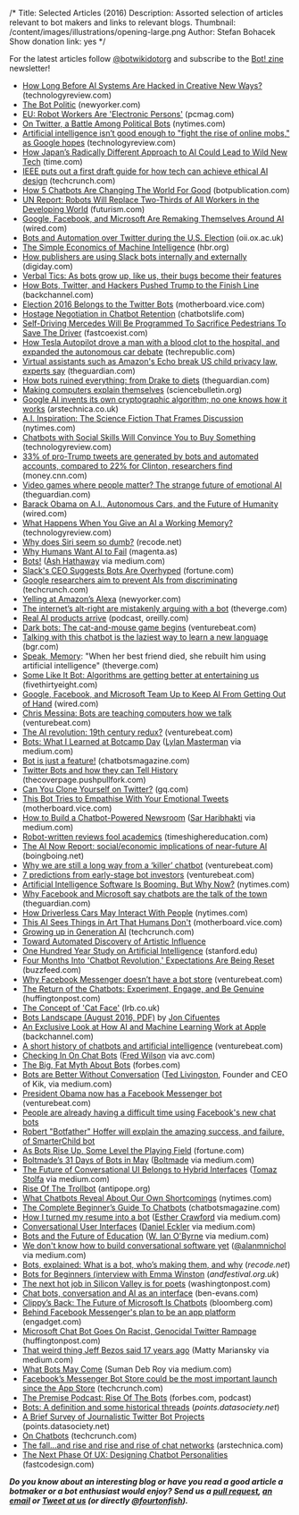 /*
Title: Selected Articles (2016)
Description: Assorted selection of articles relevant to bot makers and links to relevant blogs.
Thumbnail: /content/images/illustrations/opening-large.png
Author: Stefan Bohacek
Show donation link: yes
*/


For the latest articles follow [@botwikidotorg](https://twitter.com/botwikidotorg) and subscribe to the [Bot! zine](http://botzine.org/) newsletter!


- [How Long Before AI Systems Are Hacked in Creative New Ways?](https://www.technologyreview.com/s/603116/how-long-before-ai-systems-are-hacked-in-creative-new-ways/) (technologyreview.com)
- [The Bot Politic](http://www.newyorker.com/tech/elements/the-bot-politic) (newyorker.com)
- [EU: Robot Workers Are 'Electronic Persons'](http://www.pcmag.com/news/345515/eu-robot-workers-are-electronic-persons) (pcmag.com)
- [On Twitter, a Battle Among Political Bots](http://www.nytimes.com/2016/12/14/arts/on-twitter-a-battle-among-political-bots.html) (nytimes.com)
- [Artificial intelligence isn’t good enough to "fight the rise of online mobs," as Google hopes](https://www.technologyreview.com/s/603072/if-only-ai-could-save-us-from-ourselves/) (technologyreview.com)
- [How Japan’s Radically Different Approach to AI Could Lead to Wild New Tech](http://time.com/4602600/honda-car-emotional-ai-artifical-intelligence-neuv/) (time.com)
- [IEEE puts out a first draft guide for how tech can achieve ethical AI design](https://techcrunch.com/2016/12/13/ieee-puts-out-a-first-draft-guide-for-how-tech-can-achieve-ethical-ai-design/) (techcrunch.com)
- [How 5 Chatbots Are Changing The World For Good](https://botpublication.com/how-5-chatbots-are-changing-the-world-for-good-80407acfddaf) (botpublication.com)
- [UN Report: Robots Will Replace Two-Thirds of All Workers in the Developing World](https://futurism.com/un-report-robots-will-replace-two-thirds-of-all-workers-in-the-developing-world/) (futurism.com)
- [Google, Facebook, and Microsoft Are Remaking Themselves Around AI](https://www.wired.com/2016/11/google-facebook-microsoft-remaking-around-ai/) (wired.com)
- [Bots and Automation over Twitter during the U.S. Election](https://www.oii.ox.ac.uk/bots-and-automation-over-twitter-during-the-u-s-election/) (oii.ox.ac.uk)
- [The Simple Economics of Machine Intelligence](https://hbr.org/2016/11/the-simple-economics-of-machine-intelligence) (hbr.org)
- [How publishers are using Slack bots internally and externally](http://digiday.com/publishers/article-performance-serving-ads-publishers-using-slack-bots/) (digiday.com)
- [Verbal Tics: As bots grow up, like us, their bugs become their features](http://reallifemag.com/verbal-tics/)
- [How Bots, Twitter, and Hackers Pushed Trump to the Finish Line](https://backchannel.com/how-bots-twitter-and-hackers-pushed-trump-to-the-finish-line-a773f350478b#.kug2kty3p) (backchannel.com)
- [Election 2016 Belongs to the Twitter Bots](http://motherboard.vice.com/read/election-2016-belongs-to-the-twitter-bots) (motherboard.vice.com)
- [Hostage Negotiation in Chatbot Retention](https://chatbotslife.com/hostage-negotiation-in-chatbot-retention-97069f10b76d) (chatbotslife.com)
- [Self-Driving Mercedes Will Be Programmed To Sacrifice Pedestrians To Save The Driver](https://www.fastcoexist.com/3064539/self-driving-mercedes-will-be-programmed-to-sacrifice-pedestrians-to-save-the-driver) (fastcoexist.com)
- [How Tesla Autopilot drove a man with a blood clot to the hospital, and expanded the autonomous car debate](http://www.techrepublic.com/article/how-tesla-autopilot-drove-a-man-with-a-blood-clot-to-the-hospital-and-expanded-the-autonomous-car/) (techrepublic.com)
- [Virtual assistants such as Amazon's Echo break US child privacy law, experts say](https://www.theguardian.com/technology/2016/may/26/amazon-echo-virtual-assistant-child-privacy-law) (theguardian.com)
- [How bots ruined everything: from Drake to diets](https://www.theguardian.com/technology/2016/oct/30/how-bots-ruined-everything-from-drake-to-diets) (theguardian.com)
- [Making computers explain themselves](http://sciencebulletin.org/archives/7082.html) (sciencebulletin.org)
- [Google AI invents its own cryptographic algorithm; no one knows how it works](http://arstechnica.co.uk/information-technology/2016/10/google-ai-neural-network-cryptography/) (arstechnica.co.uk)
- [A.I. Inspiration: The Science Fiction That Frames Discussion](http://www.nytimes.com/2016/10/26/us/robots-science-fiction-movies-books.html) (nytimes.com)
- [Chatbots with Social Skills Will Convince You to Buy Something](https://www.technologyreview.com/s/602692/chatbots-with-social-skills-will-convince-you-to-buy-something/) (technologyreview.com)
- [33% of pro-Trump tweets are generated by bots and automated accounts, compared to 22% for Clinton, researchers find](http://money.cnn.com/2016/10/18/technology/twitter-bots-donald-trump-hillary-clinton/index.html?sr=twCNN101816twitter-bots-donald-trump-hillary-clinton0514PMVODtopLink&linkId=30079940) (money.cnn.com)
- [Video games where people matter? The strange future of emotional AI](https://www.theguardian.com/technology/2016/oct/12/video-game-characters-emotional-ai-developers) (theguardian.com)
- [Barack Obama on A.I., Autonomous Cars, and the Future of Humanity](https://www.wired.com/2016/10/president-obama-mit-joi-ito-interview/) (wired.com)
- [What Happens When You Give an AI a Working Memory?](https://www.technologyreview.com/s/602615/what-happens-when-you-give-an-ai-a-working-memory/) (technologyreview.com)
- [Why does Siri seem so dumb?](http://www.recode.net/2016/10/12/13251618/mossberg-apple-siri-digital-assistant-dumb) (recode.net)
- [Why Humans Want AI to Fail](https://magenta.as/why-humans-want-ai-to-fail-ca0074208c8d#.sczfd3h7w) (magenta.as)
- [Bots!](https://medium.com/@ash_hathaway/bots-960d466ee6ec) ([Ash Hathaway](https://twitter.com/ash_hathaway) via medium.com)
- [Slack's CEO Suggests Bots Are Overhyped](http://fortune.com/2016/10/07/slack-ceo-bots-stewart-butterfield/) (fortune.com)
- [Google researchers aim to prevent AIs from discriminating](https://techcrunch.com/2016/10/07/google-aims-to-prevent-discriminatory-ai-with-equality-of-opportunity-method/) (techcrunch.com)
- [Yelling at Amazon’s Alexa](http://www.newyorker.com/culture/sarah-larson/yelling-at-alexa-amazon-echo) (newyorker.com)
- [The internet’s alt-right are mistakenly arguing with a bot](http://www.theverge.com/2016/10/7/13202794/arguetron-twitter-bot-alt-right-internet-bigots-4chan-sarah-nyberg) (theverge.com)
- [Real AI products arrive](https://www.oreilly.com/ideas/real-ai-products-arrive) (podcast, oreilly.com)
- [Dark bots: The cat-and-mouse game begins](http://venturebeat.com/2016/06/18/dark-bots-the-cat-and-mouse-game-begins/) (venturebeat.com)
- [Talking with this chatbot is the laziest way to learn a new language](http://bgr.com/2016/10/06/duolingo-chatbot-ai/) (bgr.com)
- [Speak, Memory](http://www.theverge.com/a/luka-artificial-intelligence-memorial-roman-mazurenko-bot): "When her best friend died, she rebuilt him using artificial intelligence" (theverge.com)
- [Some Like It Bot: Algorithms are getting better at entertaining us](http://fivethirtyeight.com/features/some-like-it-bot/) (fivethirtyeight.com)
- [Google, Facebook, and Microsoft Team Up to Keep AI From Getting Out of Hand](https://www.wired.com/2016/09/google-facebook-microsoft-tackle-ethics-ai/) (wired.com)
- [Chris Messina: Bots are teaching computers how we talk](http://venturebeat.com/2016/09/28/chris-messina-bots-are-teaching-computers-how-we-talk/) (venturebeat.com)
- [The AI revolution: 19th century redux?](http://venturebeat.com/2016/09/24/the-ai-revolution-19th-century-redux/) (venturebeat.com)
- [Bots: What I Learned at Botcamp Day](https://medium.com/startup-grind/bots-what-i-learned-at-botcamp-day-42ea2432ed17) ([Lylan Masterman](https://twitter.com/lylanm) via medium.com)
- [Bot is just a feature!](https://chatbotsmagazine.com/bot-is-just-a-feature-4c2d510ac194) (chatbotsmagazine.com)
- [Twitter Bots and how they can Tell History](https://thecoverpage.pushpullfork.com/twitter-bots-and-how-they-can-tell-history-46e9866bdaa) (thecoverpage.pushpullfork.com)
- [Can You Clone Yourself on Twitter?](http://www.gq.com/story/can-you-clone-yourself-on-twitter) (gq.com)
- [This Bot Tries to Empathise With Your Emotional Tweets](http://motherboard.vice.com/en_ca/read/this-bot-tries-to-empathise-with-your-emotional-tweets) (motherboard.vice.com)
- [How to Build a Chatbot-Powered Newsroom](https://medium.com/startup-grind/bot-%EF%B8%8F-with-rebecca-harris-192c1223b8ab) ([Sar Haribhakti](https://twitter.com/sarthakgh) via medium.com)
- [Robot-written reviews fool academics](https://www.timeshighereducation.com/news/robot-written-reviews-fool-academics) (timeshighereducation.com)
- [The AI Now Report: social/economic implications of near-future AI](http://boingboing.net/2016/09/24/the-ai-now-report-socialecon.html) (boingboing.net)
- [Why we are still a long way from a ‘killer’ chatbot](http://venturebeat.com/2016/09/19/why-we-are-still-a-long-way-from-a-killer-chatbot/) (venturebeat.com)
- [7 predictions from early-stage bot investors](http://venturebeat.com/2016/09/16/7-predictions-from-early-stage-bot-investors/) (venturebeat.com)
- [Artificial Intelligence Software Is Booming. But Why Now?](http://www.nytimes.com/2016/09/19/technology/artificial-intelligence-software-is-booming-but-why-now.html) (nytimes.com)
- [Why Facebook and Microsoft say chatbots are the talk of the town](https://www.theguardian.com/technology/2016/sep/18/chatbots-talk-town-interact-humans-technology-silicon-valley) (theguardian.com)
- [How Driverless Cars May Interact With People](http://www.nytimes.com/2016/08/31/technology/how-driverless-cars-may-interact-with-people.html) (nytimes.com)
- [This AI Sees Things in Art That Humans Don't](http://motherboard.vice.com/read/this-ai-sees-things-in-art-that-humans-dont) (motherboard.vice.com)
- [Growing up in Generation AI](https://techcrunch.com/2016/09/03/growing-up-in-generation-ai/) (techcrunch.com)
- [Toward Automated Discovery of Artistic Influence](http://arxiv.org/abs/1408.3218)
- [One Hundred Year Study on Artificial Intelligence](https://ai100.stanford.edu/2016-report) (stanford.edu)
- [Four Months Into 'Chatbot Revolution,' Expectations Are Being Reset](https://www.buzzfeed.com/alexkantrowitz/chatbots-have-yet-to-live-up-to-hype-says-kik-ceo?utm_term=.qdPWaaZvl) (buzzfeed.com)
- [Why Facebook Messenger doesn’t have a bot store](http://venturebeat.com/2016/09/01/why-facebook-messenger-doesnt-have-a-bot-store/) (venturebeat.com)
- [The Return of the Chatbots: Experiment, Engage, and Be Genuine](http://www.huffingtonpost.com/advertising-week/the-return-of-the-chatbot_b_11679482.html) (huffingtonpost.com)
- [The Concept of 'Cat Face'](http://www.lrb.co.uk/v38/n16/paul-taylor/the-concept-of-cat-face) (lrb.co.uk)
- [Bots Landscape (August 2016, PDF)](/content/articles/download/bots-landscape-v2-final.pdf) by [Jon Cifuentes](https://twitter.com/joncifuentes)
- [An Exclusive Look at How AI and Machine Learning Work at Apple](https://backchannel.com/an-exclusive-look-at-how-ai-and-machine-learning-work-at-apple-8dbfb131932b) (backchannel.com)
- [A short history of chatbots and artificial intelligence](http://venturebeat.com/2016/08/15/a-short-history-of-chatbots-and-artificial-intelligence/) (venturebeat.com)
- [Checking In On Chat Bots](http://avc.com/2016/08/checking-in-on-chat-bots/) ([Fred Wilson](https://twitter.com/fredwilson) via avc.com)
- [The Big, Fat Myth About Bots](http://www.forbes.com/sites/parmyolson/2016/08/17/the-big-fat-myth-about-bots/#17b01c0b7b98) (forbes.com)
- [Bots are Better Without Conversation](https://medium.com/@tedlivingston/bots-are-better-without-conversation-fcf9e7634fc4) ([Ted Livingston](https://twitter.com/ted_livingston), Founder and CEO of Kik, via medium.com)
- [President Obama now has a Facebook Messenger bot](http://venturebeat.com/2016/08/10/president-obama-now-has-a-facebook-messenger-bot/) (venturebeat.com)
- [People are already having a difficult time using Facebook's new chat bots](http://www.techinsider.io/facebook-messenger-chat-bots-disappoint-quickly-2016-4)
- [Robert "Botfather" Hoffer will explain the amazing success, and failure, of SmarterChild bot](http://venturebeat.com/2016/07/11/robert-botfather-hoffer-will-explain-the-amazing-success-and-failure-of-smarterchild-bot-at-mobilebeat/)
- [As Bots Rise Up, Some Level the Playing Field](http://fortune.com/2016/05/21/bots-rise-up/) (fortune.com)
- [Boltmade’s 31 Days of Bots in May](https://medium.com/boltmades-31-days-of-bots-in-may) ([Boltmade](https://twitter.com/boltmade) via medium.com)
- [The Future of Conversational UI Belongs to Hybrid Interfaces](https://medium.com/the-layer/the-future-of-conversational-ui-belongs-to-hybrid-interfaces-8a228de0bdb5) ([Tomaz Stolfa](https://twitter.com/tomazstolfa) via medium.com)
- [Rise Of The Trollbot](http://www.antipope.org/charlie/blog-static/2016/04/rise-of-the-trollbot.html) (antipope.org)
- [What Chatbots Reveal About Our Own Shortcomings](http://www.nytimes.com/2016/04/24/magazine/what-chatbots-reveal-about-our-own-shortcomings.html?_r=0) (nytimes.com)
- [The Complete Beginner’s Guide To Chatbots](https://chatbotsmagazine.com/the-complete-beginner-s-guide-to-chatbots-8280b7b906ca) (chatbotsmagazine.com)
- [How I turned my resume into a bot](https://medium.com/the-mission/how-i-turned-my-resume-into-a-bot-and-how-you-can-too-f03847352baa) ([Esther Crawford](https://twitter.com/EstherCrawford) via medium.com)
- [Conversational User Interfaces](https://medium.com/the-mission/the-future-of-cui-isn-t-conversational-fa3d9458c2b5) ([Daniel Eckler](https://twitter.com/daniel_eckler) via medium.com)
- [Bots and the Future of Education](https://medium.com/synapse/bots-and-the-future-of-education-bc7c0e4b0d34) ([W. Ian O'Byrne](https://twitter.com/wiobyrne) via medium.com)
- [We don't know how to build conversational software yet](https://medium.com/lastmile-conversations/we-don-t-know-how-to-build-conversational-software-yet-a18301db0e4b) ([@alanmnichol](*https://twitter.com/alanmnichol) via medium.com)
- [Bots, explained: What is a bot, who’s making them, and why](http://recode.net/2016/04/11/what-are-bots/) (*recode.net*)
- [Bots for Beginners (interview with Emma Winston](http://www.andfestival.org.uk/blog/bots-for-beginners-emma-winston/) (*andfestival.org.uk*)
- [The next hot job in Silicon Valley is for poets](https://www.washingtonpost.com/news/the-switch/wp/2016/04/07/why-poets-are-flocking-to-silicon-valley/) (washingtonpost.com)
- [Chat bots, conversation and AI as an interface](http://ben-evans.com/benedictevans/2016/3/30/chat-bots-conversation-and-ai-as-an-interface) (ben-evans.com)
- [Clippy’s Back: The Future of Microsoft Is Chatbots](http://www.bloomberg.com/features/2016-microsoft-future-ai-chatbots/) (bloomberg.com)
- [Behind Facebook Messenger's plan to be an app platform](http://www.engadget.com/2016/03/29/behind-facebook-messengers-plan-to-be-an-app-platform/) (engadget.com)
- [Microsoft Chat Bot Goes On Racist, Genocidal Twitter Rampage](http://www.huffingtonpost.com/entry/microsoft-tay-racist-tweets_us_56f3e678e4b04c4c37615502) (huffingtonpost.com)
- [That weird thing Jeff Bezos said 17 years ago](https://medium.com/building-the-robot-assistant/that-weird-thing-jeff-bezos-said-17-years-ago-3d9d3596c888) (Matty Mariansky via medium.com)
- [What Bots May Come](https://medium.com/@_roysd/what-bots-may-come-a35b2bb9bd58) (Suman Deb Roy via medium.com)
- [Facebook’s Messenger Bot Store could be the most important launch since the App Store](http://techcrunch.com/2016/03/17/facebooks-messenger-in-a-bot-store/) (techcrunch.com)
- [The Premise Podcast: Rise Of The Bots](http://www.forbes.com/sites/bruceupbin/2016/03/10/listen-to-the-premise-podcast-episode-2-rise-of-the-bots/#526ae55a4875) (forbes.com, podcast)
- [Bots: A definition and some historical threads](https://points.datasociety.net/bots-a-definition-and-some-historical-threads-47738c8ab1ce) (*points.datasociety.net*)
- [A Brief Survey of Journalistic Twitter Bot Projects](https://points.datasociety.net/a-brief-survey-of-journalistic-twitter-bot-projects-109204a8d585) (points.datasociety.net)
- [On Chatbots](http://techcrunch.com/2016/02/16/on-chatbots/) (techcrunch.com)
- [The fall...and rise and rise and rise of chat networks](http://arstechnica.com/business/2016/02/the-fall-and-rise-and-rise-and-rise-of-chat-networks/) (arstechnica.com)
- [The Next Phase Of UX: Designing Chatbot Personalities](http://www.fastcodesign.com/3054934/the-next-phase-of-ux-designing-chatbot-personalities) (fastcodesign.com)



***Do you know about an interesting blog or have you read a good article a botmaker or a bot enthusiast would enjoy? Send us a [pull request](https://github.com/botwiki/botwiki.org), [an email](mailto:stefan@botwiki.org) or [Tweet at us](https://twitter.com/botwikidotorg) (or directly [@fourtonfish](https://twitter.com/fourtonfish)).***
